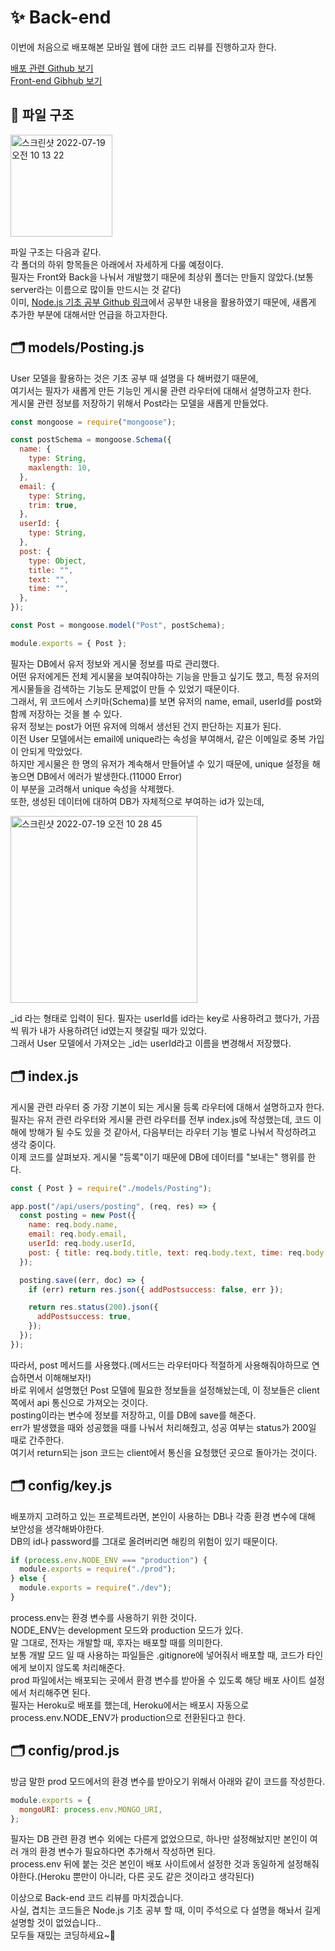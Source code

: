 # ✨ Back-end

이번에 처음으로 배포해본 모바일 웹에 대한 코드 리뷰를 진행하고자 한다.

[배포 관련 Github 보기](https://github.com/Rki0/RootingForYou_Deployed)  
[Front-end Gibhub 보기](https://github.com/Rki0/RootingForYou_Front/tree/master/client)

## 📂 파일 구조

<img width="163" alt="스크린샷 2022-07-19 오전 10 13 22" src="https://user-images.githubusercontent.com/86224851/179642721-6f84d6d7-4bb9-4dc8-9200-656f0e796a39.png">

파일 구조는 다음과 같다.  
각 폴더의 하위 항목들은 아래에서 자세하게 다룰 예정이다.  
필자는 Front와 Back을 나눠서 개발했기 때문에 최상위 폴더는 만들지 않았다.(보통 server라는 이름으로 많이들 만드시는 것 같다)  
이미, [Node.js 기초 공부 Github 링크](https://github.com/Rki0/Nodejs_Study_Base/tree/main/server)에서 공부한 내용을 활용하였기 때문에, 새롭게 추가한 부분에 대해서만 언급을 하고자한다.

## 🗂 models/Posting.js

User 모델을 활용하는 것은 기초 공부 때 설명을 다 해버렸기 때문에,  
여기서는 필자가 새롭게 만든 기능인 게시물 관련 라우터에 대해서 설명하고자 한다.  
게시물 관련 정보를 저장하기 위해서 Post라는 모델을 새롭게 만들었다.

```js
const mongoose = require("mongoose");

const postSchema = mongoose.Schema({
  name: {
    type: String,
    maxlength: 10,
  },
  email: {
    type: String,
    trim: true,
  },
  userId: {
    type: String,
  },
  post: {
    type: Object,
    title: "",
    text: "",
    time: "",
  },
});

const Post = mongoose.model("Post", postSchema);

module.exports = { Post };
```

필자는 DB에서 유저 정보와 게시물 정보를 따로 관리했다.  
어떤 유저에게든 전체 게시물을 보여줘야하는 기능을 만들고 싶기도 했고, 특정 유저의 게시물들을 검색하는 기능도 문제없이 만들 수 있었기 때문이다.  
그래서, 위 코드에서 스키마(Schema)를 보면 유저의 name, email, userId를 post와 함께 저장하는 것을 볼 수 있다.  
유저 정보는 post가 어떤 유저에 의해서 생선된 건지 판단하는 지표가 된다.  
이전 User 모델에서는 email에 unique라는 속성을 부여해서, 같은 이메일로 중복 가입이 안되게 막았었다.  
하지만 게시물은 한 명의 유저가 계속해서 만들어낼 수 있기 때문에, unique 설정을 해놓으면 DB에서 에러가 발생한다.(11000 Error)  
이 부분을 고려해서 unique 속성을 삭제했다.  
또한, 생성된 데이터에 대하여 DB가 자체적으로 부여하는 id가 있는데,

<img width="299" alt="스크린샷 2022-07-19 오전 10 28 45" src="https://user-images.githubusercontent.com/86224851/179644376-1868dd86-a96c-4b52-a062-4f7abafbd897.png">

\_id 라는 형태로 입력이 된다. 필자는 userId를 id라는 key로 사용하려고 했다가, 가끔씩 뭐가 내가 사용하려던 id였는지 헷갈릴 때가 있었다.  
그래서 User 모델에서 가져오는 \_id는 userId라고 이름을 변경해서 저장했다.

## 🗂 index.js

게시물 관련 라우터 중 가장 기본이 되는 게시물 등록 라우터에 대해서 설명하고자 한다.  
필자는 유저 관련 라우터와 게시물 관련 라우터를 전부 index.js에 작성했는데, 코드 이해에 방해가 될 수도 있을 것 같아서, 다음부터는 라우터 기능 별로 나눠서 작성하려고 생각 중이다.  
이제 코드를 살펴보자. 게시물 "등록"이기 때문에 DB에 데이터를 "보내는" 행위를 한다.

```js
const { Post } = require("./models/Posting");

app.post("/api/users/posting", (req, res) => {
  const posting = new Post({
    name: req.body.name,
    email: req.body.email,
    userId: req.body.userId,
    post: { title: req.body.title, text: req.body.text, time: req.body.time },
  });

  posting.save((err, doc) => {
    if (err) return res.json({ addPostsuccess: false, err });

    return res.status(200).json({
      addPostsuccess: true,
    });
  });
});
```

따라서, post 메서드를 사용했다.(메서드는 라우터마다 적절하게 사용해줘야하므로 연습하면서 이해해보자!)  
바로 위에서 설명했던 Post 모델에 필요한 정보들을 설정해놨는데, 이 정보들은 client 쪽에서 api 통신으로 가져오는 것이다.  
posting이라는 변수에 정보를 저장하고, 이를 DB에 save를 해준다.  
err가 발생했을 때와 성공했을 때를 나눠서 처리해줬고, 성공 여부는 status가 200일 때로 간주한다.  
여기서 return되는 json 코드는 client에서 통신을 요청했던 곳으로 돌아가는 것이다.

## 🗂 config/key.js

배포까지 고려하고 있는 프로젝트라면, 본인이 사용하는 DB나 각종 환경 변수에 대해 보안성을 생각해봐야한다.  
DB의 id나 password를 그대로 올려버리면 해킹의 위험이 있기 때문이다.

```js
if (process.env.NODE_ENV === "production") {
  module.exports = require("./prod");
} else {
  module.exports = require("./dev");
}
```

process.env는 환경 변수를 사용하기 위한 것이다.  
NODE_ENV는 development 모드와 production 모드가 있다.  
말 그대로, 전자는 개발할 때, 후자는 배포할 때를 의미한다.  
보통 개발 모드 일 때 사용하는 파일들은 .gitignore에 넣어줘서 배포할 때, 코드가 타인에게 보이지 않도록 처리해준다.  
prod 파일에서는 배포되는 곳에서 환경 변수를 받아올 수 있도록 해당 배포 사이트 설정에서 처리해주면 된다.  
필자는 Heroku로 배포를 했는데, Heroku에서는 배포시 자동으로 process.env.NODE_ENV가 production으로 전환된다고 한다.

## 🗂 config/prod.js

방금 말한 prod 모드에서의 환경 변수를 받아오기 위해서 아래와 같이 코드를 작성한다.

```js
module.exports = {
  mongoURI: process.env.MONGO_URI,
};
```

필자는 DB 관련 환경 변수 외에는 다른게 없었으므로, 하나만 설정해놨지만 본인이 여러 개의 환경 변수가 필요하다면 추가해서 작성하면 된다.  
process.env 뒤에 붙는 것은 본인이 배포 사이트에서 설정한 것과 동일하게 설정해줘야한다.(Heroku 뿐만이 아니라, 다른 곳도 같은 것이라고 생각된다)

이상으로 Back-end 코드 리뷰를 마치겠습니다.  
사실, 겹치는 코드들은 Node.js 기초 공부 할 때, 이미 주석으로 다 설명을 해놔서 길게 설명할 것이 없었습니다..  
모두들 재밌는 코딩하세요~🥳
